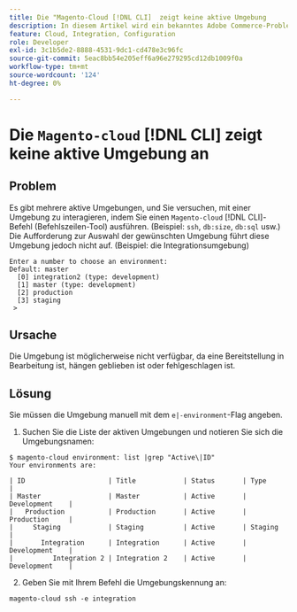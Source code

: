 ```yaml
---
title: Die "Magento-Cloud [!DNL CLI]  zeigt keine aktive Umgebung
description: In diesem Artikel wird ein bekanntes Adobe Commerce-Problem beschrieben, bei dem "Magento-Cloud“ [!DNL CLI] (Befehlszeilen-Tool) keine aktive Umgebung anzeigt.
feature: Cloud, Integration, Configuration
role: Developer
exl-id: 3c1b5de2-8888-4531-9dc1-cd478e3c96fc
source-git-commit: 5eac8bb54e205eff6a96e279295cd12db1009f0a
workflow-type: tm+mt
source-wordcount: '124'
ht-degree: 0%

---
```


# Die `Magento-cloud` [!DNL CLI] zeigt keine aktive Umgebung an

## Problem

Es gibt mehrere aktive Umgebungen, und Sie versuchen, mit einer Umgebung zu interagieren, indem Sie einen `Magento-cloud` [!DNL CLI]-Befehl (Befehlszeilen-Tool) ausführen. (Beispiel: `ssh`, `db:size`, `db:sql` usw.)
Die Aufforderung zur Auswahl der gewünschten Umgebung führt diese Umgebung jedoch nicht auf. (Beispiel: die Integrationsumgebung)

```
Enter a number to choose an environment:
Default: master
  [0] integration2 (type: development)
  [1] master (type: development)
  [2] production
  [3] staging
 >
```

## Ursache

Die Umgebung ist möglicherweise nicht verfügbar, da eine Bereitstellung in Bearbeitung ist, hängen geblieben ist oder fehlgeschlagen ist.

## Lösung

Sie müssen die Umgebung manuell mit dem `e|-environment`-Flag angeben.

1. Suchen Sie die Liste der aktiven Umgebungen und notieren Sie sich die Umgebungsnamen:

```
$ magento-cloud environment: list |grep "Active\|ID"
Your environments are:

| ID                     | Title            | Status       | Type           |
| Master                 | Master           | Active       | Development    |
|   Production           | Production       | Active       | Production     |
|     Staging            | Staging          | Active       | Staging        |
|       Integration      | Integration      | Active       | Development    |
|          Integration 2 | Integration 2    | Active       | Development    |
```

2. Geben Sie mit Ihrem Befehl die Umgebungskennung an:

`magento-cloud ssh -e integration`

